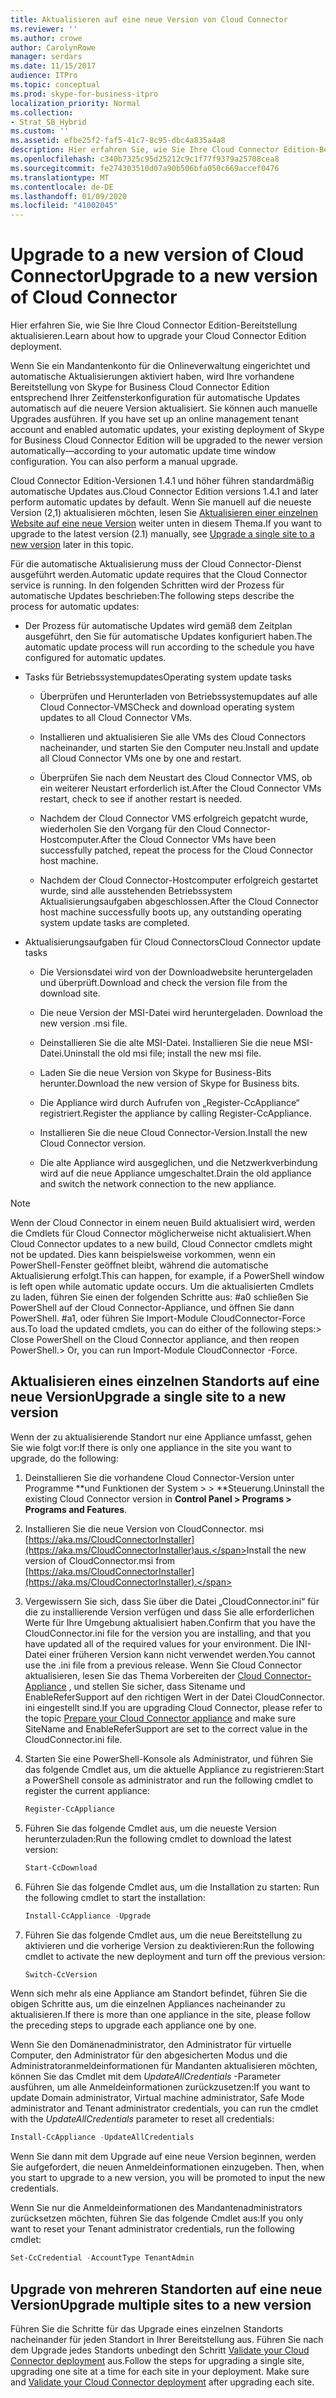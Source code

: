 ```yaml
---
title: Aktualisieren auf eine neue Version von Cloud Connector
ms.reviewer: ''
ms.author: crowe
author: CarolynRowe
manager: serdars
ms.date: 11/15/2017
audience: ITPro
ms.topic: conceptual
ms.prod: skype-for-business-itpro
localization_priority: Normal
ms.collection:
- Strat_SB_Hybrid
ms.custom: ''
ms.assetid: efbe25f2-faf5-41c7-8c95-dbc4a835a4a8
description: Hier erfahren Sie, wie Sie Ihre Cloud Connector Edition-Bereitstellung aktualisieren.
ms.openlocfilehash: c340b7325c95d25212c9c1f77f9379a25708cea8
ms.sourcegitcommit: fe274303510d07a90b506bfa050c669accef0476
ms.translationtype: MT
ms.contentlocale: de-DE
ms.lasthandoff: 01/09/2020
ms.locfileid: "41002045"
---
```

# <a name="upgrade-to-a-new-version-of-cloud-connector"></a><span data-ttu-id="0e4ca-103">Upgrade to a new version of Cloud Connector</span><span class="sxs-lookup"><span data-stu-id="0e4ca-103">Upgrade to a new version of Cloud Connector</span></span>
 
<span data-ttu-id="0e4ca-104">Hier erfahren Sie, wie Sie Ihre Cloud Connector Edition-Bereitstellung aktualisieren.</span><span class="sxs-lookup"><span data-stu-id="0e4ca-104">Learn about how to upgrade your Cloud Connector Edition deployment.</span></span>
  
<span data-ttu-id="0e4ca-p101">Wenn Sie ein Mandantenkonto für die Onlineverwaltung eingerichtet und automatische Aktualisierungen aktiviert haben, wird Ihre vorhandene Bereitstellung von Skype for Business Cloud Connector Edition entsprechend Ihrer Zeitfensterkonfiguration für automatische Updates automatisch auf die neuere Version aktualisiert. Sie können auch manuelle Upgrades ausführen. </span><span class="sxs-lookup"><span data-stu-id="0e4ca-p101">If you have set up an online management tenant account and enabled automatic updates, your existing deployment of Skype for Business Cloud Connector Edition will be upgraded to the newer version automatically—according to your automatic update time window configuration. You can also perform a manual upgrade.</span></span> 
  
<span data-ttu-id="0e4ca-107">Cloud Connector Edition-Versionen 1.4.1 und höher führen standardmäßig automatische Updates aus.</span><span class="sxs-lookup"><span data-stu-id="0e4ca-107">Cloud Connector Edition versions 1.4.1 and later perform automatic updates by default.</span></span> <span data-ttu-id="0e4ca-108">Wenn Sie manuell auf die neueste Version (2,1) aktualisieren möchten, lesen Sie [Aktualisieren einer einzelnen Website auf eine neue Version](upgrade-to-a-new-version-of-cloud-connector.md#BKMK_Upgrade) weiter unten in diesem Thema.</span><span class="sxs-lookup"><span data-stu-id="0e4ca-108">If you want to upgrade to the latest version (2.1) manually, see [Upgrade a single site to a new version](upgrade-to-a-new-version-of-cloud-connector.md#BKMK_Upgrade) later in this topic.</span></span>
  
<span data-ttu-id="0e4ca-109">Für die automatische Aktualisierung muss der Cloud Connector-Dienst ausgeführt werden.</span><span class="sxs-lookup"><span data-stu-id="0e4ca-109">Automatic update requires that the Cloud Connector service is running.</span></span> <span data-ttu-id="0e4ca-110">In den folgenden Schritten wird der Prozess für automatische Updates beschrieben:</span><span class="sxs-lookup"><span data-stu-id="0e4ca-110">The following steps describe the process for automatic updates:</span></span>
  
- <span data-ttu-id="0e4ca-111">Der Prozess für automatische Updates wird gemäß dem Zeitplan ausgeführt, den Sie für automatische Updates konfiguriert haben.</span><span class="sxs-lookup"><span data-stu-id="0e4ca-111">The automatic update process will run according to the schedule you have configured for automatic updates.</span></span>
    
- <span data-ttu-id="0e4ca-112">Tasks für Betriebssystemupdates</span><span class="sxs-lookup"><span data-stu-id="0e4ca-112">Operating system update tasks</span></span>
    
  - <span data-ttu-id="0e4ca-113">Überprüfen und Herunterladen von Betriebssystemupdates auf alle Cloud Connector-VMS</span><span class="sxs-lookup"><span data-stu-id="0e4ca-113">Check and download operating system updates to all Cloud Connector VMs.</span></span> 
    
  - <span data-ttu-id="0e4ca-114">Installieren und aktualisieren Sie alle VMs des Cloud Connectors nacheinander, und starten Sie den Computer neu.</span><span class="sxs-lookup"><span data-stu-id="0e4ca-114">Install and update all Cloud Connector VMs one by one and restart.</span></span>
    
  - <span data-ttu-id="0e4ca-115">Überprüfen Sie nach dem Neustart des Cloud Connector VMS, ob ein weiterer Neustart erforderlich ist.</span><span class="sxs-lookup"><span data-stu-id="0e4ca-115">After the Cloud Connector VMs restart, check to see if another restart is needed.</span></span>
    
  - <span data-ttu-id="0e4ca-116">Nachdem der Cloud Connector VMS erfolgreich gepatcht wurde, wiederholen Sie den Vorgang für den Cloud Connector-Hostcomputer.</span><span class="sxs-lookup"><span data-stu-id="0e4ca-116">After the Cloud Connector VMs have been successfully patched, repeat the process for the Cloud Connector host machine.</span></span>
    
  - <span data-ttu-id="0e4ca-117">Nachdem der Cloud Connector-Hostcomputer erfolgreich gestartet wurde, sind alle ausstehenden Betriebssystem Aktualisierungsaufgaben abgeschlossen.</span><span class="sxs-lookup"><span data-stu-id="0e4ca-117">After the Cloud Connector host machine successfully boots up, any outstanding operating system update tasks are completed.</span></span>
    
- <span data-ttu-id="0e4ca-118">Aktualisierungsaufgaben für Cloud Connectors</span><span class="sxs-lookup"><span data-stu-id="0e4ca-118">Cloud Connector update tasks</span></span>
    
  - <span data-ttu-id="0e4ca-119">Die Versionsdatei wird von der Downloadwebsite heruntergeladen und überprüft.</span><span class="sxs-lookup"><span data-stu-id="0e4ca-119">Download and check the version file from the download site.</span></span>
    
  - <span data-ttu-id="0e4ca-120">Die neue Version der MSI-Datei wird heruntergeladen. </span><span class="sxs-lookup"><span data-stu-id="0e4ca-120">Download the new version .msi file.</span></span> 
    
  - <span data-ttu-id="0e4ca-121">Deinstallieren Sie die alte MSI-Datei. Installieren Sie die neue MSI-Datei.</span><span class="sxs-lookup"><span data-stu-id="0e4ca-121">Uninstall the old msi file; install the new msi file.</span></span>
    
  - <span data-ttu-id="0e4ca-122">Laden Sie die neue Version von Skype for Business-Bits herunter.</span><span class="sxs-lookup"><span data-stu-id="0e4ca-122">Download the new version of Skype for Business bits.</span></span>
    
  - <span data-ttu-id="0e4ca-123">Die Appliance wird durch Aufrufen von „Register-CcAppliance“ registriert.</span><span class="sxs-lookup"><span data-stu-id="0e4ca-123">Register the appliance by calling Register-CcAppliance.</span></span>
    
  - <span data-ttu-id="0e4ca-124">Installieren Sie die neue Cloud Connector-Version.</span><span class="sxs-lookup"><span data-stu-id="0e4ca-124">Install the new Cloud Connector version.</span></span>
    
  - <span data-ttu-id="0e4ca-125">Die alte Appliance wird ausgeglichen, und die Netzwerkverbindung wird auf die neue Appliance umgeschaltet.</span><span class="sxs-lookup"><span data-stu-id="0e4ca-125">Drain the old appliance and switch the network connection to the new appliance.</span></span>
    
> [!NOTE]
>  <span data-ttu-id="0e4ca-126">Wenn der Cloud Connector in einem neuen Build aktualisiert wird, werden die Cmdlets für Cloud Connector möglicherweise nicht aktualisiert.</span><span class="sxs-lookup"><span data-stu-id="0e4ca-126">When Cloud Connector updates to a new build, Cloud Connector cmdlets might not be updated.</span></span> <span data-ttu-id="0e4ca-127">Dies kann beispielsweise vorkommen, wenn ein PowerShell-Fenster geöffnet bleibt, während die automatische Aktualisierung erfolgt.</span><span class="sxs-lookup"><span data-stu-id="0e4ca-127">This can happen, for example, if a PowerShell window is left open while automatic update occurs.</span></span> <span data-ttu-id="0e4ca-128">Um die aktualisierten Cmdlets zu laden, führen Sie einen der folgenden Schritte aus: #a0 schließen Sie PowerShell auf der Cloud Connector-Appliance, und öffnen Sie dann PowerShell. #a1, oder führen Sie Import-Module CloudConnector-Force aus.</span><span class="sxs-lookup"><span data-stu-id="0e4ca-128">To load the updated cmdlets, you can do either of the following steps:>  Close PowerShell on the Cloud Connector appliance, and then reopen PowerShell.>  Or, you can run Import-Module CloudConnector -Force.</span></span>
  
## <a name="upgrade-a-single-site-to-a-new-version"></a><span data-ttu-id="0e4ca-129">Aktualisieren eines einzelnen Standorts auf eine neue Version</span><span class="sxs-lookup"><span data-stu-id="0e4ca-129">Upgrade a single site to a new version</span></span>
<span data-ttu-id="0e4ca-130"><a name="BKMK_Upgrade"> </a></span><span class="sxs-lookup"><span data-stu-id="0e4ca-130"></span></span>

<span data-ttu-id="0e4ca-131">Wenn der zu aktualisierende Standort nur eine Appliance umfasst, gehen Sie wie folgt vor:</span><span class="sxs-lookup"><span data-stu-id="0e4ca-131">If there is only one appliance in the site you want to upgrade, do the following:</span></span>
  
1. <span data-ttu-id="0e4ca-132">Deinstallieren Sie die vorhandene Cloud Connector-Version unter Programme \*\*und Funktionen der System \> \> \*\*Steuerung.</span><span class="sxs-lookup"><span data-stu-id="0e4ca-132">Uninstall the existing Cloud Connector version in **Control Panel \> Programs \> Programs and Features**.</span></span>
    
2. <span data-ttu-id="0e4ca-133">Installieren Sie die neue Version von CloudConnector. msi [https://aka.ms/CloudConnectorInstaller](https://aka.ms/CloudConnectorInstaller)aus.</span><span class="sxs-lookup"><span data-stu-id="0e4ca-133">Install the new version of CloudConnector.msi from [https://aka.ms/CloudConnectorInstaller](https://aka.ms/CloudConnectorInstaller).</span></span>
    
3. <span data-ttu-id="0e4ca-134">Vergewissern Sie sich, dass Sie über die Datei „CloudConnector.ini“ für die zu installierende Version verfügen und dass Sie alle erforderlichen Werte für Ihre Umgebung aktualisiert haben.</span><span class="sxs-lookup"><span data-stu-id="0e4ca-134">Confirm that you have the CloudConnector.ini file for the version you are installing, and that you have updated all of the required values for your environment.</span></span> <span data-ttu-id="0e4ca-135">Die INI-Datei einer früheren Version kann nicht verwendet werden.</span><span class="sxs-lookup"><span data-stu-id="0e4ca-135">You cannot use the .ini file from a previous release.</span></span> <span data-ttu-id="0e4ca-136">Wenn Sie Cloud Connector aktualisieren, lesen Sie das Thema Vorbereiten der [Cloud Connector-Appliance](prepare-your-cloud-connector-appliance.md) , und stellen Sie sicher, dass Sitename und EnableReferSupport auf den richtigen Wert in der Datei CloudConnector. ini eingestellt sind.</span><span class="sxs-lookup"><span data-stu-id="0e4ca-136">If you are upgrading Cloud Connector, please refer to the topic [Prepare your Cloud Connector appliance](prepare-your-cloud-connector-appliance.md) and make sure SiteName and EnableReferSupport are set to the correct value in the CloudConnector.ini file.</span></span>
    
4. <span data-ttu-id="0e4ca-137">Starten Sie eine PowerShell-Konsole als Administrator, und führen Sie das folgende Cmdlet aus, um die aktuelle Appliance zu registrieren:</span><span class="sxs-lookup"><span data-stu-id="0e4ca-137">Start a PowerShell console as administrator and run the following cmdlet to register the current appliance:</span></span>
    
   ```powershell
   Register-CcAppliance
   ```

5. <span data-ttu-id="0e4ca-138">Führen Sie das folgende Cmdlet aus, um die neueste Version herunterzuladen:</span><span class="sxs-lookup"><span data-stu-id="0e4ca-138">Run the following cmdlet to download the latest version:</span></span>
    
   ```powershell
   Start-CcDownload
   ```

6. <span data-ttu-id="0e4ca-139">Führen Sie das folgende Cmdlet aus, um die Installation zu starten: </span><span class="sxs-lookup"><span data-stu-id="0e4ca-139">Run the following cmdlet to start the installation:</span></span> 
    
   ```powershell
   Install-CcAppliance -Upgrade
   ```

7. <span data-ttu-id="0e4ca-140">Führen Sie das folgende Cmdlet aus, um die neue Bereitstellung zu aktivieren und die vorherige Version zu deaktivieren:</span><span class="sxs-lookup"><span data-stu-id="0e4ca-140">Run the following cmdlet to activate the new deployment and turn off the previous version:</span></span>
    
   ```powershell
   Switch-CcVersion
   ```

<span data-ttu-id="0e4ca-141">Wenn sich mehr als eine Appliance am Standort befindet, führen Sie die obigen Schritte aus, um die einzelnen Appliances nacheinander zu aktualisieren.</span><span class="sxs-lookup"><span data-stu-id="0e4ca-141">If there is more than one appliance in the site, please follow the preceding steps to upgrade each appliance one by one.</span></span>
  
<span data-ttu-id="0e4ca-142">Wenn Sie den Domänenadministrator, den Administrator für virtuelle Computer, den Administrator für den abgesicherten Modus und die Administratoranmeldeinformationen für Mandanten aktualisieren möchten, können Sie das Cmdlet mit dem _UpdateAllCredentials_ -Parameter ausführen, um alle Anmeldeinformationen zurückzusetzen:</span><span class="sxs-lookup"><span data-stu-id="0e4ca-142">If you want to update Domain administrator, Virtual machine administrator, Safe Mode administrator and Tenant administrator credentials, you can run the cmdlet with the  _UpdateAllCredentials_ parameter to reset all credentials:</span></span>
  
```powershell
Install-CcAppliance -UpdateAllCredentials
```

<span data-ttu-id="0e4ca-143">Wenn Sie dann mit dem Upgrade auf eine neue Version beginnen, werden Sie aufgefordert, die neuen Anmeldeinformationen einzugeben. </span><span class="sxs-lookup"><span data-stu-id="0e4ca-143">Then, when you start to upgrade to a new version, you will be promoted to input the new credentials.</span></span> 
  
<span data-ttu-id="0e4ca-144">Wenn Sie nur die Anmeldeinformationen des Mandantenadministrators zurücksetzen möchten, führen Sie das folgende Cmdlet aus:</span><span class="sxs-lookup"><span data-stu-id="0e4ca-144">If you only want to reset your Tenant administrator credentials, run the following cmdlet:</span></span>
  
```powershell
Set-CcCredential -AccountType TenantAdmin
```

## <a name="upgrade-multiple-sites-to-a-new-version"></a><span data-ttu-id="0e4ca-145">Upgrade von mehreren Standorten auf eine neue Version</span><span class="sxs-lookup"><span data-stu-id="0e4ca-145">Upgrade multiple sites to a new version</span></span>
<span data-ttu-id="0e4ca-146"><a name="BKMK_Upgrade"> </a></span><span class="sxs-lookup"><span data-stu-id="0e4ca-146"></span></span>

<span data-ttu-id="0e4ca-p106">Führen Sie die Schritte für das Upgrade eines einzelnen Standorts nacheinander für jeden Standort in Ihrer Bereitstellung aus. Führen Sie nach dem Upgrade jedes Standorts unbedingt den Schritt [Validate your Cloud Connector deployment](validate-your-cloud-connector-deployment.md) aus.</span><span class="sxs-lookup"><span data-stu-id="0e4ca-p106">Follow the steps for upgrading a single site, upgrading one site at a time for each site in your deployment. Make sure and [Validate your Cloud Connector deployment](validate-your-cloud-connector-deployment.md) after upgrading each site.</span></span>
  

